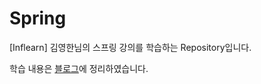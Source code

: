 # Spring

[Inflearn] 김영한님의 스프링 강의를 학습하는 Repository입니다.

학습 내용은 [블로그](https://velog.io/@jiiina/series/%EA%B9%80%EC%98%81%ED%95%9C-%EC%8A%A4%ED%94%84%EB%A7%81-%EC%9E%85%EB%AC%B8)에 정리하였습니다. 
